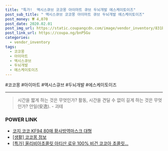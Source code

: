 ```yaml
--- 
title: "특가!  액시스큐브 코코몽 아이마트 큐브 두뇌개발 에스케이토이즈" 
post_sub_title: " 액시스큐브 코코몽 아이마트 큐브 두뇌개발 에스케이토이즈" 
post_money: ₩ 4,070 
post_date: 2020.02.01 
post_img_url: https://static.coupangcdn.com/image/vendor_inventory/831b/8770881e455f6009c0167fd7b4d651c6ab2b0fceed1825f3eaf780a81005.jpg 
post_link_url: https://coupa.ng/bnP5Gu 
categories: 
  - vendor_inventory 
tags: 
  - 코코몽 
  - 아이마트 
  - 액시스큐브 
  - 두뇌개발 
  - 에스케이토이즈 
--- 
```

  #코코몽 #아이마트 #액시스큐브 #두뇌개발 #에스케이토이즈 
<hr> 

> 시간을 짧게 하는 것은 무엇인가? 활동, 시간을 견딜 수 없이 길게 하는 것은 무엇인가? 안일(安逸). - 괴테 


### POWER LINK

* <a href="https://blog.naver.com/fasyy4321/221791361220" target="_blank">코지 코코 KF94 80매 황사방역마스크 대형</a>
* <a href="https://blog.naver.com/fash111/221768032428" target="_blank"> [생활] 코코몽 정보 </a>
* <a href="https://blog.naver.com/an0733/221789564690" target="_blank">[특가] 올리비아초콜릿 아티산 로우 100% 비건 코코아 초콜릿...</a>
